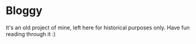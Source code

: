 Bloggy
======

It's an old project of mine, left here for historical purposes only. Have fun reading through it :)


